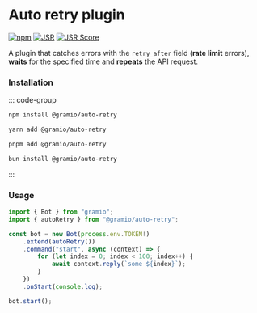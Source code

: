 # Auto retry plugin

<div class="badges">

[![npm](https://img.shields.io/npm/v/@gramio/auto-retry?logo=npm&style=flat&labelColor=000&color=3b82f6)](https://www.npmjs.org/package/@gramio/auto-retry)
[![JSR](https://jsr.io/badges/@gramio/auto-retry)](https://jsr.io/@gramio/auto-retry)
[![JSR Score](https://jsr.io/badges/@gramio/auto-retry/score)](https://jsr.io/@gramio/auto-retry)

</div>

A plugin that catches errors with the `retry_after` field (**rate limit** errors), **waits** for the specified time and **repeats** the API request.

### Installation

::: code-group

```bash [npm]
npm install @gramio/auto-retry
```

```bash [yarn]
yarn add @gramio/auto-retry
```

```bash [pnpm]
pnpm add @gramio/auto-retry
```

```bash [bun]
bun install @gramio/auto-retry
```

:::

### Usage

```ts
import { Bot } from "gramio";
import { autoRetry } from "@gramio/auto-retry";

const bot = new Bot(process.env.TOKEN!)
    .extend(autoRetry())
    .command("start", async (context) => {
        for (let index = 0; index < 100; index++) {
            await context.reply(`some ${index}`);
        }
    })
    .onStart(console.log);

bot.start();
```
